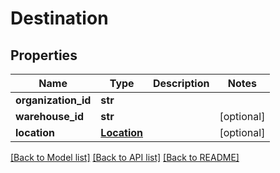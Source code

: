 # Destination

## Properties
Name | Type | Description | Notes
------------ | ------------- | ------------- | -------------
**organization_id** | **str** |  | 
**warehouse_id** | **str** |  | [optional] 
**location** | [**Location**](Location.md) |  | [optional] 

[[Back to Model list]](../README.md#documentation-for-models) [[Back to API list]](../README.md#documentation-for-api-endpoints) [[Back to README]](../README.md)

